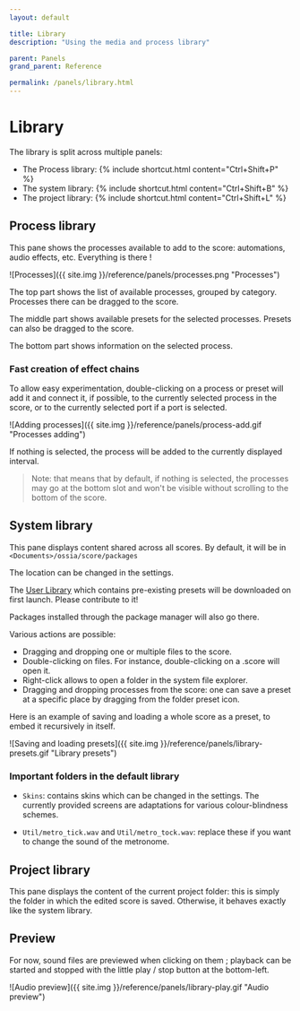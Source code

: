 ```yaml
---
layout: default

title: Library
description: "Using the media and process library"

parent: Panels
grand_parent: Reference

permalink: /panels/library.html
---
```


# Library

The library is split across multiple panels: 

- The Process library: {% include shortcut.html content="Ctrl+Shift+P" %}
- The system library: {% include shortcut.html content="Ctrl+Shift+B" %}
- The project library: {% include shortcut.html content="Ctrl+Shift+L" %}

## Process library

This pane shows the processes available to add to the score: automations, audio effects, etc. Everything is there ! 

![Processes]({{ site.img }}/reference/panels/processes.png "Processes")

The top part shows the list of available processes, grouped by category.
Processes there can be dragged to the score.

The middle part shows available presets for the selected processes.
Presets can also be dragged to the score.

The bottom part shows information on the selected process.

### Fast creation of effect chains

To allow easy experimentation, double-clicking on a process or preset will 
add it and connect it, if possible, to the currently selected process in the score,
or to the currently selected port if a port is selected.

![Adding processes]({{ site.img }}/reference/panels/process-add.gif "Processes adding")

If nothing is selected, the process will be added to the currently displayed interval.

> Note: that means that by default, if nothing is selected, the processes may go at the bottom slot and won't be visible without scrolling to the bottom of the score.


## System library

This pane displays content shared across all scores. By default, it will be in `<Documents>/ossia/score/packages`

The location can be changed in the settings.

The [User Library](https://github.com/ossia/score-user-library) which contains pre-existing presets will be downloaded on first launch. Please contribute to it!

Packages installed through the package manager will also go there.

Various actions are possible:
- Dragging and dropping one or multiple files to the score.
- Double-clicking on files. For instance, double-clicking on a .score will open it.
- Right-click allows to open a folder in the system file explorer.
- Dragging and dropping processes from the score: one can save a preset at a specific place by dragging from the folder preset icon.

Here is an example of saving and loading a whole score as a preset, to embed it recursively in itself. 

![Saving and loading presets]({{ site.img }}/reference/panels/library-presets.gif "Library presets")

### Important folders in the default library
- `Skins`: contains skins which can be changed in the settings. The currently provided screens are adaptations for various colour-blindness schemes.

- `Util/metro_tick.wav` and `Util/metro_tock.wav`: replace these if you want to change the sound of the metronome.

## Project library
This pane displays the content of the current project folder: this is simply the folder in which the edited score is saved. Otherwise, it behaves exactly like the system library.

## Preview
For now, sound files are previewed when clicking on them ; playback can be started and stopped with the little play / stop button at the bottom-left.

![Audio preview]({{ site.img }}/reference/panels/library-play.gif "Audio preview")

